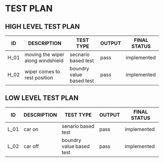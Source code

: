 # TEST PLAN
## HIGH LEVEL TEST PLAN
|ID|DESCRIPTION|TEST TYPE|OUTPUT|FINAL STATUS|
|---|---|---|---|---|
|H_01|moving the wiper along windshield|secnario based test|pass| implemented|
|H_02|wiper comes to rest position| boundry value based test|pass|implemented|

## LOW LEVEL TEST PLAN
|ID|DESCRIPTION|TEST TYPE|OUTPUT|FINAL STATUS|
|---|---|---|---|---|
|L_01| car on|senario based test| pass| implemented|
|L_02| car off| boundry value based test|pass|implemented|

